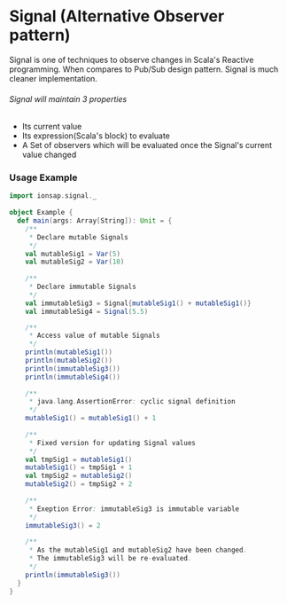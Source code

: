 # Signal (Alternative Observer pattern)

Signal is one of techniques to observe changes in Scala's Reactive programming. 
When compares to Pub/Sub design pattern. Signal is much cleaner implementation.

###### Signal will maintain 3 properties

- Its current value
- Its expression(Scala's block) to evaluate
- A Set of observers which will be evaluated once the Signal's current value changed

### Usage Example

```Scala
import ionsap.signal._ 
 
object Example {
  def main(args: Array[String]): Unit = {
    /**
     * Declare mutable Signals
     */
    val mutableSig1 = Var(5)
    val mutableSig2 = Var(10)
    
    /**
     * Declare immutable Signals
     */
    val immutableSig3 = Signal{mutableSig1() + mutableSig1()}
    val immutableSig4 = Signal(5.5)

    /**
     * Access value of mutable Signals
     */
    println(mutableSig1())
    println(mutableSig2())
    println(immutableSig3())
    println(immutableSig4())
    
    /**
     * java.lang.AssertionError: cyclic signal definition
     */
    mutableSig1() = mutableSig1() + 1
    
    /**
     * Fixed version for updating Signal values
     */
    val tmpSig1 = mutableSig1()
    mutableSig1() = tmpSig1 + 1
    val tmpSig2 = mutableSig2()
    mutableSig2() = tmpSig2 + 2
    
    /**
     * Exeption Error: immutableSig3 is immutable variable
     */
    immutableSig3() = 2
   
    /** 
     * As the mutableSig1 and mutableSig2 have been changed. 
     * The immutableSig3 will be re-evaluated.
     */
    println(immutableSig3())
  }
}
```
